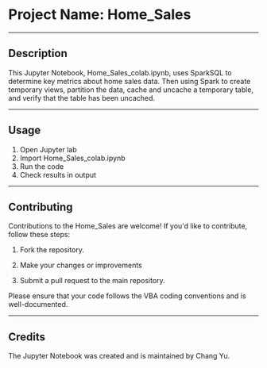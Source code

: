 # Project Name: Home_Sales

---

## Description

This Jupyter Notebook, Home_Sales_colab.ipynb, uses SparkSQL to determine key metrics about home sales data. Then using Spark to create temporary views, partition the data, cache and uncache a temporary table, and verify that the table has been uncached. 


---

## Usage

1. Open Jupyter lab
2. Import Home_Sales_colab.ipynb
3. Run the code
4. Check results in output

---

## Contributing

Contributions to the Home_Sales are welcome! If you'd like to contribute, follow these steps:

1. Fork the repository.

2. Make your changes or improvements 

3. Submit a pull request to the main repository.

Please ensure that your code follows the VBA coding conventions and is well-documented.


---

## Credits
The Jupyter Notebook was created and is maintained by Chang Yu.

